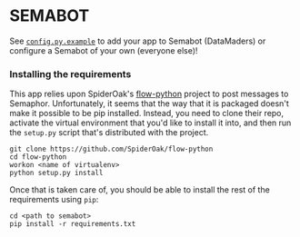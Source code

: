 # SEMABOT

See [`config.py.example`](config.py.example) to add your app to Semabot
(DataMaders) or configure a Semabot of your own (everyone else)!

### Installing the requirements

This app relies upon SpiderOak's [flow-python](https://github.com/SpiderOak/flow-python) project to post messages to Semaphor. Unfortunately, it seems that the way that it is packaged doesn't make it possible to be pip installed. Instead, you need to clone their repo, activate the virtual environment that you'd like to install it into, and then run the `setup.py` script that's distributed with the project.

```
git clone https://github.com/SpiderOak/flow-python
cd flow-python
workon <name of virtualenv>
python setup.py install
```

Once that is taken care of, you should be able to install the rest of the
requirements using `pip`:

```
cd <path to semabot>
pip install -r requirements.txt
```
